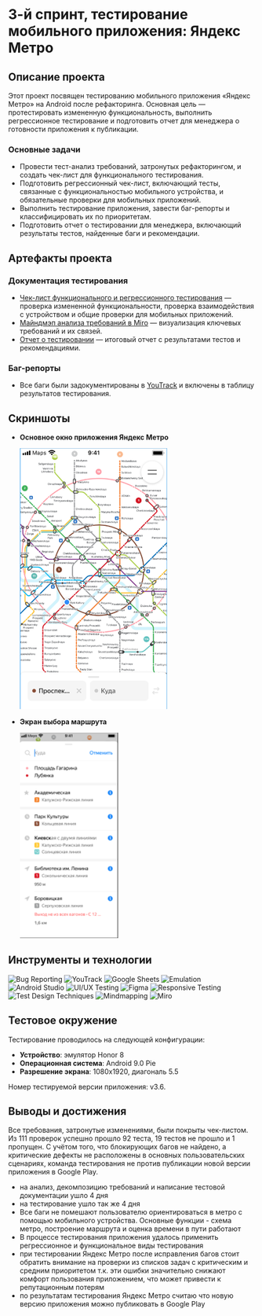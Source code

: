 # 3-й спринт, тестирование мобильного приложения: Яндекс Метро

## Описание проекта
Этот проект посвящен тестированию мобильного приложения «Яндекс Метро» на Android после рефакторинга. Основная цель — протестировать измененную функциональность, выполнить регрессионное тестирование и подготовить отчет для менеджера о готовности приложения к публикации.

### Основные задачи
- Провести тест-анализ требований, затронутых рефакторингом, и создать чек-лист для функционального тестирования.
- Подготовить регрессионный чек-лист, включающий тесты, связанные с функциональностью мобильного устройства, и обязательные проверки для мобильных приложений.
- Выполнить тестирование приложения, завести баг-репорты и классифицировать их по приоритетам.
- Подготовить отчет о тестировании для менеджера, включающий результаты тестов, найденные баги и рекомендации.

## Артефакты проекта

### Документация тестирования
- [Чек-лист функционального и регрессионного тестирования](https://docs.google.com/spreadsheets/d/1zpjzGJOg4_5Ps90ouBt9k1ygJsfwFz9MvLFM2DIEsGk/edit?usp=sharing) — проверка измененной функциональности, проверка взаимодействия с устройством и общие проверки для мобильных приложений.
- [Майндмэп анализа требований в Miro](https://miro.com/app/board/uXjVK5URgfA=/) — визуализация ключевых требований и их связей.
- [Отчет о тестировании](https://docs.google.com/document/d/1s36XX0WzhGuxRfltx7HY-dxnZW8yrfCR9q18SaGT0jQ/edit?usp=sharing) — итоговый отчет с результатами тестов и рекомендациями.

### Баг-репорты
- Все баги были задокументированы в [YouTrack](https://gospodarsky.youtrack.cloud/dashboard?id=529-2) и включены в таблицу результатов тестирования.

## Скриншоты
- **Основное окно приложения Яндекс Метро**

  <img src="images/YMetro_main.png" alt="Основное окно приложения" width="300" height="auto">
- **Экран выбора маршрута**  

  <img src="images/YMetro_route.png" alt="Экран выбора маршрута" width="200" height="auto">

## Инструменты и технологии
![Bug Reporting](https://img.shields.io/badge/-Bug%20Reporting-red?style=for-the-badge&logo=bug&logoColor=white)
![YouTrack](https://img.shields.io/badge/-YouTrack-0062CC?style=for-the-badge&logo=jetbrains&logoColor=white)
![Google Sheets](https://img.shields.io/badge/-Google%20Sheets-34A853?style=for-the-badge&logo=googlesheets&logoColor=white)
![Emulation](https://img.shields.io/badge/-Emulation-grey?style=for-the-badge&logo=android&logoColor=white)
![Android Studio](https://img.shields.io/badge/-Android%20Studio-3DDC84?style=for-the-badge&logo=androidstudio&logoColor=white)
![UI/UX Testing](https://img.shields.io/badge/-UI/UX%20Testing-purple?style=for-the-badge&logo=figma&logoColor=white)
![Figma](https://img.shields.io/badge/figma-%23F24E1E.svg?style=for-the-badge&logo=figma&logoColor=white)
![Responsive Testing](https://img.shields.io/badge/-Responsive%20Testing-lightblue?style=for-the-badge&logo=responsive&logoColor=white)
![Test Design Techniques](https://img.shields.io/badge/-Test%20Design%20Techniques-ffb900?style=for-the-badge&logo=knowledgebase&logoColor=white)
![Mindmapping](https://img.shields.io/badge/-Mindmapping-yellowgreen?style=for-the-badge&logo=brain&logoColor=white)
![Miro](https://img.shields.io/badge/-Miro-FFD02F?style=for-the-badge&logo=miro&logoColor=black)

## Тестовое окружение
Тестирование проводилось на следующей конфигурации:
- **Устройство**: эмулятор Honor 8
- **Операционная система**: Android 9.0 Pie
- **Разрешение экрана**: 1080x1920, диагональ 5.5

Номер тестируемой версии приложения: v3.6.


## Выводы и достижения
Все требования, затронутые изменениями, были покрыты чек-листом. Из 111 проверок успешно прошло 92 теста, 19 тестов не прошло и 1 пропущен. С учётом того, что блокирующих багов не найдено, а критические дефекты не расположены в основных пользовательских сценариях, команда тестирования не против публикации новой версии приложения в Google Play.

- на анализ, декомпозицию требований и написание тестовой документации ушло 4 дня 
- на тестирование ушло так же 4 дня
- Все баги не помешают пользователю ориентироваться в метро с помощью мобильного устройства. Основные функции - схема метро, построение маршрута и оценка времени в пути работают
- В процессе тестирования приложения удалось применить регрессионное и функциональное виды тестирования
- при тестировании Яндекс Метро после исправления багов стоит обратить внимание на проверки из списков задач с критическим и средним приоритетом т.к. эти ошибки значительно снижают комфорт пользования приложением, что может привести к репутационным потерям
- по результатам тестирования Яндекс Метро считаю что новую версию приложения можно публиковать в Google Play
